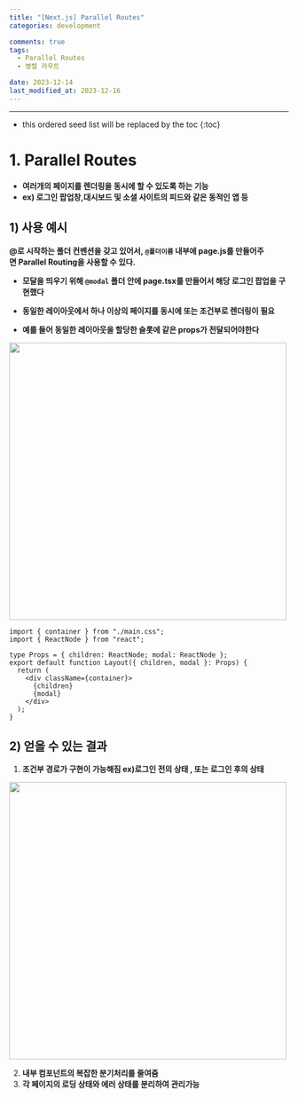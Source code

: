 ```yaml
---
title: "[Next.js] Parallel Routes"
categories: development

comments: true
tags:
  - Parallel Routes
  - 병렬 라우트

date: 2023-12-14
last_modified_at: 2023-12-16
---
```


---

<!-- prettier-ignore -->
* this ordered seed list will be replaced by the toc 
{:toc}

# 1. **Parallel Routes**

- **여러개의 페이지를 렌더링을 동시에 할 수 있도록 하는 기능**
- **ex) 로그인 팝업창,대시보드 및 소셜 사이트의 피드와 같은 동적인 앱 등**

## 1) 사용 예시

**@로 시작하는 폴더 컨벤션을 갖고 있어서, `@폴더이름` 내부에 page.js를 만들어주면 Parallel Routing을 사용할 수 있다.**

- **모달을 띄우기 위해 `@modal` 폴더 안에 page.tsx를 만들어서 해당 로그인 팝업을 구현했다**
- **동일한 레이아웃에서 하나 이상의 페이지를 동시에 또는 조건부로 렌더링이 필요**

- **예를 들어 동일한 레이아웃을 할당한 슬롯에 같은 props가 전달되어야한다**

<img width="500" src=" https://nextjs.org/_next/image?url=%2Fdocs%2Fdark%2Fparallel-routes-file-system.png&w=3840&q=75&dpl=dpl_9VWEnshqwJ4TWYcNesdqAEpT4iWx"/>

```tsx
import { container } from "./main.css";
import { ReactNode } from "react";

type Props = { children: ReactNode; modal: ReactNode };
export default function Layout({ children, modal }: Props) {
  return (
    <div className={container}>
      {children}
      {modal}
    </div>
  );
}
```

## 2) 얻을 수 있는 결과

1. **조건부 경로가 구현이 가능해짐 ex)로그인 전의 상태 , 또는 로그인 후의 상태**

<img width="500" src=" https://nextjs.org/_next/image?url=%2Fdocs%2Fdark%2Fconditional-routes-ui.png&w=3840&q=75&dpl=dpl_9VWEnshqwJ4TWYcNesdqAEpT4iWx"/>

2. **내부 컴포넌트의 복잡한 분기처리를 줄여줌**
3. **각 페이지의 로딩 상태와 에러 상태를 분리하여 관리가능**
